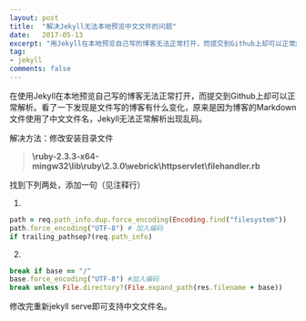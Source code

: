 ```yaml
---
layout: post
title:  "解决Jekyll无法本地预览中文文件的问题"
date:   2017-05-13
excerpt: "用Jekyll在本地预览自己写的博客无法正常打开，而提交到Github上却可以正常解析。"
tag:
- jekyll
comments: false
---
```



在使用Jekyll在本地预览自己写的博客无法正常打开，而提交到Github上却可以正常解析。看了一下发现是文件写的博客有什么变化，原来是因为博客的Markdown文件使用了中文文件名，Jekyll无法正常解析出现乱码。


解决方法：修改安装目录文件
> **\ruby-2.3.3-x64-mingw32\lib\ruby\2.3.0\webrick\httpservlet\filehandler.rb**


找到下列两处，添加一句（见注释行）

1.
```ruby
path = req.path_info.dup.force_encoding(Encoding.find("filesystem"))
path.force_encoding("UTF-8") # 加入编码
if trailing_pathsep?(req.path_info)
```

2.
```ruby
break if base == "/"
base.force_encoding("UTF-8") #加入编码
break unless File.directory?(File.expand_path(res.filename + base))
```
	
修改完重新jekyll serve即可支持中文文件名。
